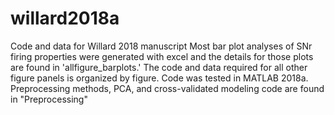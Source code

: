 # willard2018a
Code and data for Willard 2018 manuscript
Most bar plot analyses of SNr firing properties were generated with excel and the details for those plots are found in 'allfigure_barplots.'
The code and data required for all other figure panels is organized by figure. Code was tested in MATLAB 2018a.
Preprocessing methods, PCA, and cross-validated modeling code are found in "Preprocessing"

